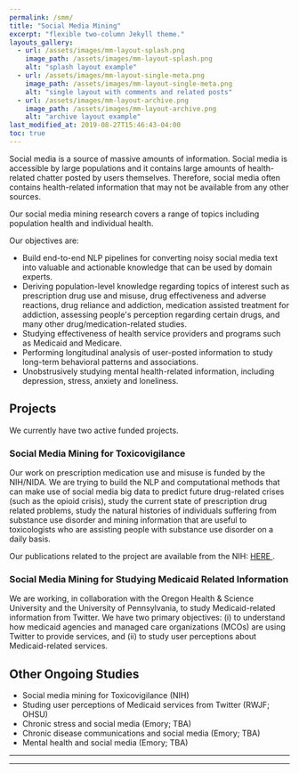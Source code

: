 ```yaml
---
permalink: /smm/
title: "Social Media Mining"
excerpt: "flexible two-column Jekyll theme."
layouts_gallery:
  - url: /assets/images/mm-layout-splash.png
    image_path: /assets/images/mm-layout-splash.png
    alt: "splash layout example"
  - url: /assets/images/mm-layout-single-meta.png
    image_path: /assets/images/mm-layout-single-meta.png
    alt: "single layout with comments and related posts"
  - url: /assets/images/mm-layout-archive.png
    image_path: /assets/images/mm-layout-archive.png
    alt: "archive layout example"
last_modified_at: 2019-08-27T15:46:43-04:00
toc: true
---
```

Social media is a source of massive amounts of information. Social media is accessible by large populations and it contains large amounts of health-related chatter posted by users themselves. Therefore, social media often contains health-related information that may not be available from any other sources.

Our social media mining research covers a range of topics including population health and individual health. 

Our objectives are:
- Build end-to-end NLP pipelines for converting noisy social media text into valuable and actionable knowledge that can be used by domain experts.
- Deriving population-level knowledge regarding topics of interest such as prescription drug use and misuse, drug effectiveness and adverse reactions, drug reliance and addiction, medication assisted treatment for addiction, assessing people's perception regarding certain drugs, and many other drug/medication-related studies.
- Studying effectiveness of health service providers and programs such as Medicaid and Medicare.
- Performing longitudinal analysis of user-posted information to study long-term behavioral patterns and associations.
- Unobstrusively studying mental health-related information, including depression, stress, anxiety and loneliness.

## Projects 

We currently have two active funded projects.

### Social Media Mining for Toxicovigilance
Our work on prescription medication use and misuse is funded by the NIH/NIDA. We are trying to build the NLP and computational methods that can make use of social media big data to predict future drug-related crises (such as the opioid crisis), study the current state of prescription drug related problems, study the natural histories of individuals suffering from substance use disorder and mining information that are useful to toxicologists who are assisting people with substance use disorder on a daily basis. 

Our publications related to the project are available from the NIH: <a href="https://projectreporter.nih.gov/project_info_results.cfm?aid=9577760&icde=47853524"> HERE </a>.

### Social Media Mining for Studying Medicaid Related Information
We are working, in collaboration with the Oregon Health & Science University and the University of Pennsylvania, to study Medicaid-related information from Twitter. We have two primary objectives: (i) to understand how medicaid agencies and managed care organizations (MCOs) are using Twitter to provide services, and (ii) to study user perceptions about Medicaid-related services.

## Other Ongoing Studies
<ul>
<li /> Social media mining for Toxicovigilance (NIH)
<li /> Studing user perceptions of Medicaid services from Twitter (RWJF; OHSU) 
<li /> Chronic stress and social media (Emory; TBA)
<li /> Chronic disease communications and social media (Emory; TBA)
<li /> Mental health and social media (Emory; TBA)

</ul>

<!-- - Bundled as a "theme gem" for easier install/upgrading.
- Compatible with GitHub Pages.
- Support for Jekyll's built-in Sass/SCSS preprocessor.
- Nine different skins (color variations).
- Several responsive layout options (single, archive index, search, splash, and paginated home page).
- Optimized for search engines with support for [Twitter Cards](https://dev.twitter.com/cards/overview) and [Open Graph](http://ogp.me/) data
- Optional [header images](https://mmistakes.github.io/minimal-mistakes/docs/layouts/#headers), [custom sidebars](https://mmistakes.github.io/minimal-mistakes/docs/layouts/#sidebars), [table of contents](https://mmistakes.github.io/minimal-mistakes/docs/helpers/#table-of-contents), [galleries](https://mmistakes.github.io/minimal-mistakes/docs/helpers/#gallery), related posts, [breadcrumb links](https://mmistakes.github.io/minimal-mistakes/docs/configuration/#breadcrumb-navigation-beta), [navigation lists](https://mmistakes.github.io/minimal-mistakes/docs/helpers/#navigation-list), and more.
- Commenting support (powered by [Disqus](https://disqus.com/), [Facebook](https://developers.facebook.com/docs/plugins/comments), [Discourse](https://www.discourse.org/), [utterances](https://utteranc.es/), static-based via [Staticman v1 and v2](https://staticman.net/), and custom).
- [Google Analytics](https://www.google.com/analytics/) support.
- UI localized text in English (default), Brazilian Portuguese (Português brasileiro), Catalan, Chinese, Danish, Dutch, French (Français), German (Deutsch), Greek, Hindi (हिंदी), Hungarian, Indonesian, Italian (Italiano), Japanese, Korean, Malayalam, Nepali (Nepalese), Persian (فارسی), Polish, Punjabi (ਪੰਜਾਬੀ), Romanian, Russian, Slovak, Spanish (Español), Swedish, Thai, Turkish (Türkçe), and Vietnamese. -->


<!-- | Name                                        | Description                                           |
| ------------------------------------------- | ----------------------------------------------------- |
| [Post with Header Image][header-image-post] | A post with a large header image. |
| [HTML Tags and Formatting Post][html-tags-post] | A variety of common markup showing how the theme styles them. |
| [Syntax Highlighting Post][syntax-post] | Post displaying highlighted code. |
| [Post with a Gallery][gallery-post] | A post showing several images wrapped in `<figure>` elements. |
| [Sample Collection Page][sample-collection] | Single page from a collection. |
| [Categories Archive][categories-archive] | Posts grouped by category. |
| [Tags Archive][tags-archive] | Posts grouped by tag. |

For even more demo pages check the [posts archive][year-archive].

[sample-collection]: {{ "/recipes/chocolate-chip-cookies/" | relative_url }}
[categories-archive]: {{ "/categories/" | relative_url }}
[tags-archive]: {{ "/tags/" | relative_url }}
[year-archive]: {{ "/year-archive/" | relative_url }} -->
---


---
